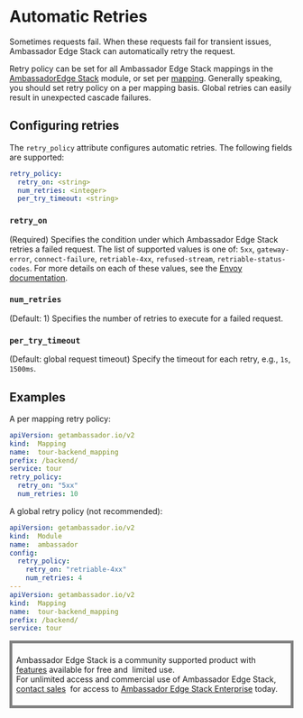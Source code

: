 # Automatic Retries

Sometimes requests fail. When these requests fail for transient issues, Ambassador Edge Stack can automatically retry the request.

Retry policy can be set for all Ambassador Edge Stack mappings in the [AmbassadorEdge Stack](/reference/core/ambassador) module, or set per [mapping](https://www.getambassador.io/reference/mappings#configuring-mappings). Generally speaking, you should set retry policy on a per mapping basis. Global retries can easily result in unexpected cascade failures.

## Configuring retries

The `retry_policy` attribute configures automatic retries. The following fields are supported:
```yaml
retry_policy:
  retry_on: <string>
  num_retries: <integer>
  per_try_timeout: <string>
```

### `retry_on`
(Required) Specifies the condition under which Ambassador Edge Stack retries a failed request. The list of supported values is one of: `5xx`, `gateway-error`, `connect-failure`, `retriable-4xx`, `refused-stream`, `retriable-status-codes`. For more details on each of these values, see the [Envoy documentation](https://www.envoyproxy.io/docs/envoy/v1.9.0/configuration/http_filters/router_filter#x-envoy-retry-on).

### `num_retries`
(Default: 1) Specifies the number of retries to execute for a failed request.

### `per_try_timeout`
(Default: global request timeout) Specify the timeout for each retry, e.g., `1s`, `1500ms`.

## Examples

A per mapping retry policy:

```yaml
apiVersion: getambassador.io/v2
kind:  Mapping
name:  tour-backend_mapping
prefix: /backend/
service: tour
retry_policy:
  retry_on: "5xx"
  num_retries: 10
```

A global retry policy (not recommended):

```yaml
apiVersion: getambassador.io/v2
kind:  Module
name:  ambassador
config:
  retry_policy:
    retry_on: "retriable-4xx"
    num_retries: 4
---
apiVersion: getambassador.io/v2
kind:  Mapping
name:  tour-backend_mapping
prefix: /backend/
service: tour
```

<div style="border: thick solid gray;padding:0.5em"> 

Ambassador Edge Stack is a community supported product with 
[features](getambassador.io/features) available for free and 
limited use. For unlimited access and commercial use of
Ambassador Edge Stack, [contact sales](https:/www.getambassador.io/contact) 
for access to [Ambassador Edge Stack Enterprise](/user-guide/ambassador-edge-stack-enterprise) today.

</div>
</p>
